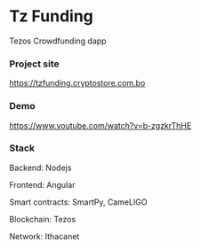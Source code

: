 # Tz Funding
Tezos Crowdfunding dapp

### Project site
https://tzfunding.cryptostore.com.bo

### Demo

https://www.youtube.com/watch?v=b-zgzkrThHE

### Stack

Backend: Nodejs

Frontend: Angular

Smart contracts: SmartPy, CameLIGO

Blockchain: Tezos

Network: Ithacanet
